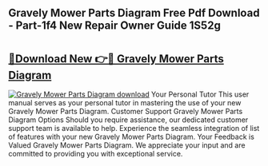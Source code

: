 ## Gravely Mower Parts Diagram Free Pdf Download - Part-1f4 New Repair Owner Guide 1S52g

# <h2><a href="http://dfhj5u.blite.top/?on=Gravely+Mower+Parts+Diagram">🔗Download New 👉🔴 Gravely Mower Parts Diagram</a></h2>

[![Gravely Mower Parts Diagram download](https://i.imgur.com/lujVjoI.png)](http://dfhj5u.blite.top/?on=Gravely+Mower+Parts+Diagram)
Your Personal Tutor This user manual serves as your personal tutor in mastering the use of your new Gravely Mower Parts Diagram. Customer Support Gravely Mower Parts Diagram Options Should you require assistance, our dedicated customer support team is available to help. Experience the seamless integration of list of features with your new Gravely Mower Parts Diagram. Your Feedback is Valued Gravely Mower Parts Diagram. We appreciate your input and are committed to providing you with exceptional service.
